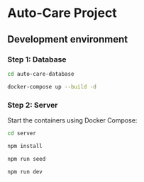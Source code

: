 # Auto-Care Project

## Development environment

### Step 1: Database

```bash
cd auto-care-database
```
```bash
docker-compose up --build -d
```

### Step 2: Server

Start the containers using Docker Compose:

```bash
cd server
```
```bash
npm install
```
```bash
npm run seed
```
```bash
npm run dev
```

